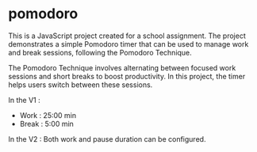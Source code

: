 # pomodoro
This is a JavaScript project created for a school assignment.
The project demonstrates a simple Pomodoro timer that can be used to manage work and break sessions, following the Pomodoro Technique.

The Pomodoro Technique involves alternating between focused work sessions and short breaks to boost productivity. In this project, the timer helps users switch between these sessions.

In the V1 :
  - Work : 25:00 min
  - Break : 5:00 min

In the V2 :
  Both work and pause duration can be configured.
